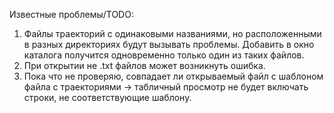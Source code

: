 Известные проблемы/TODO:
1. Файлы траекторий с одинаковыми названиями, но расположенными в разных директориях будут вызывать проблемы. Добавить в окно каталога получится одновременно только один из таких файлов.
2. При открытии не .txt файлов может возникнуть ошибка.
3. Пока что не проверяю, совпадает ли открываемый файл с шаблоном файла с траекториями -> табличный просмотр не будет включать строки, не соответствующие шаблону.
